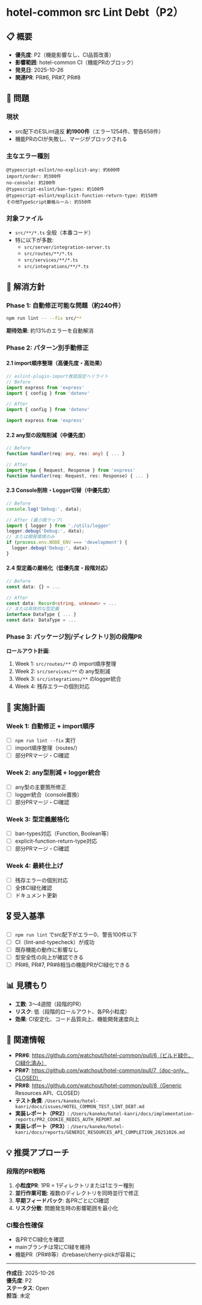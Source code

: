 # hotel-common src Lint Debt（P2）

## 📋 概要

- **優先度**: P2（機能影響なし、CI品質改善）
- **影響範囲**: hotel-common CI（機能PRのブロック）
- **発見日**: 2025-10-26
- **関連PR**: PR#6, PR#7, PR#8

## 🚨 問題

### 現状
- src配下のESLint違反 **約1900件**（エラー1254件、警告658件）
- 機能PRのCIが失敗し、マージがブロックされる

### 主なエラー種別
```
@typescript-eslint/no-explicit-any: 約600件
import/order: 約300件
no-console: 約200件
@typescript-eslint/ban-types: 約100件
@typescript-eslint/explicit-function-return-type: 約150件
その他TypeScript厳格ルール: 約550件
```

### 対象ファイル
- `src/**/*.ts` 全般（本番コード）
- 特に以下が多数:
  - `src/server/integration-server.ts`
  - `src/routes/**/*.ts`
  - `src/services/**/*.ts`
  - `src/integrations/**/*.ts`

## 🎯 解消方針

### Phase 1: 自動修正可能な問題（約240件）
```bash
npm run lint -- --fix src/**
```

**期待効果**: 約13%のエラーを自動解消

### Phase 2: パターン別手動修正

#### 2.1 import順序整理（高優先度・高効果）
```typescript
// eslint-plugin-import推奨設定へリライト
// Before
import express from 'express'
import { config } from 'dotenv'

// After
import { config } from 'dotenv'

import express from 'express'
```

#### 2.2 any型の段階削減（中優先度）
```typescript
// Before
function handler(req: any, res: any) { ... }

// After
import type { Request, Response } from 'express'
function handler(req: Request, res: Response) { ... }
```

#### 2.3 Console削除・Logger切替（中優先度）
```typescript
// Before
console.log('Debug:', data);

// After (最小限ラップ)
import { logger } from './utils/logger'
logger.debug('Debug:', data);
// または開発環境のみ
if (process.env.NODE_ENV === 'development') {
  logger.debug('Debug:', data);
}
```

#### 2.4 型定義の厳格化（低優先度・段階対応）
```typescript
// Before
const data: {} = ...

// After
const data: Record<string, unknown> = ...
// または具体的な型定義
interface DataType { ... }
const data: DataType = ...
```

### Phase 3: パッケージ別/ディレクトリ別の段階PR

**ロールアウト計画**:
1. Week 1: `src/routes/**` の import順序整理
2. Week 2: `src/services/**` の any型削減
3. Week 3: `src/integrations/**` のlogger統合
4. Week 4: 残存エラーの個別対応

## 📅 実施計画

### Week 1: 自動修正 + import順序
- [ ] `npm run lint --fix` 実行
- [ ] import順序整理（routes/）
- [ ] 部分PRマージ・CI確認

### Week 2: any型削減 + logger統合
- [ ] any型の主要箇所修正
- [ ] logger統合（console置換）
- [ ] 部分PRマージ・CI確認

### Week 3: 型定義厳格化
- [ ] ban-types対応（Function, Boolean等）
- [ ] explicit-function-return-type対応
- [ ] 部分PRマージ・CI確認

### Week 4: 最終仕上げ
- [ ] 残存エラーの個別対応
- [ ] 全体CI緑化確認
- [ ] ドキュメント更新

## 🎖️ 受入基準

- [ ] `npm run lint` でsrc配下がエラー0、警告100件以下
- [ ] CI（lint-and-typecheck）が成功
- [ ] 既存機能の動作に影響なし
- [ ] 型安全性の向上が確認できる
- [ ] PR#6, PR#7, PR#8相当の機能PRがCI緑化できる

## 📊 見積もり

- **工数**: 3〜4週間（段階的PR）
- **リスク**: 低（段階的ロールアウト、各PR小粒度）
- **効果**: CI安定化、コード品質向上、機能開発速度向上

## 🔗 関連情報

- **PR#6**: https://github.com/watchout/hotel-common/pull/6（ビルド緑化、CI緑化済み）
- **PR#7**: https://github.com/watchout/hotel-common/pull/7（doc-only、CLOSED）
- **PR#8**: https://github.com/watchout/hotel-common/pull/8（Generic Resources API、CLOSED）
- **テスト負債**: `/Users/kaneko/hotel-kanri/docs/issues/HOTEL_COMMON_TEST_LINT_DEBT.md`
- **実装レポート（PR2）**: `/Users/kaneko/hotel-kanri/docs/implementation-reports/PR2_COOKIE_REDIS_AUTH_REPORT.md`
- **実装レポート（PR3）**: `/Users/kaneko/hotel-kanri/docs/reports/GENERIC_RESOURCES_API_COMPLETION_20251026.md`

## 💡 推奨アプローチ

### 段階的PR戦略
1. **小粒度PR**: 1PR = 1ディレクトリまたは1エラー種別
2. **並行作業可能**: 複数のディレクトリを同時並行で修正
3. **早期フィードバック**: 各PRごとにCI確認
4. **リスク分散**: 問題発生時の影響範囲を最小化

### CI整合性確保
- 各PRでCI緑化を確認
- mainブランチは常にCI緑を維持
- 機能PR（PR#8等）のrebase/cherry-pickが容易に

---

**作成日**: 2025-10-26  
**優先度**: P2  
**ステータス**: Open  
**担当**: 未定
